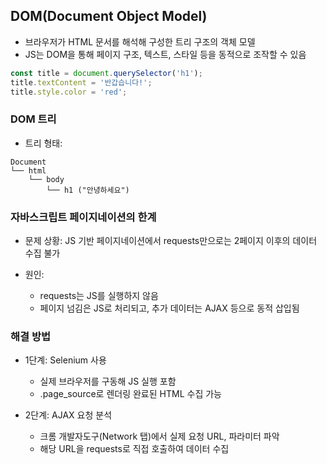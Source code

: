 ## DOM(Document Object Model)
- 브라우저가 HTML 문서를 해석해 구성한 트리 구조의 객체 모델
- JS는 DOM을 통해 페이지 구조, 텍스트, 스타일 등을 동적으로 조작할 수 있음
```js
const title = document.querySelector('h1');
title.textContent = '반갑습니다!';
title.style.color = 'red';
```

### DOM 트리
- 트리 형태:
```
Document
└── html
    └── body
        └── h1 ("안녕하세요")
```

### 자바스크립트 페이지네이션의 한계
- 문제 상황: JS 기반 페이지네이션에서 requests만으로는 2페이지 이후의 데이터 수집 불가

- 원인:
  - requests는 JS를 실행하지 않음
  - 페이지 넘김은 JS로 처리되고, 추가 데이터는 AJAX 등으로 동적 삽입됨

### 해결 방법

- 1단계: Selenium 사용
  - 실제 브라우저를 구동해 JS 실행 포함
  - .page\_source로 렌더링 완료된 HTML 수집 가능

- 2단계: AJAX 요청 분석
  - 크롬 개발자도구(Network 탭)에서 실제 요청 URL, 파라미터 파악
  - 해당 URL을 requests로 직접 호출하여 데이터 수집
